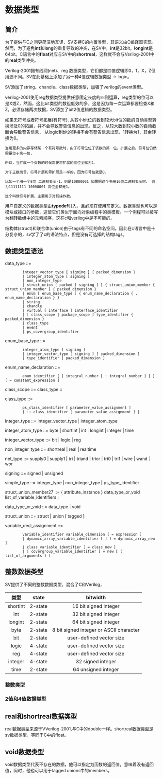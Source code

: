 # 数据类型

## 简介

  为了提供与C之间更简洁地互译，SV支持C的内置类型，其语义由C编译器实现。然而，为了避免**int**和**long**的重复导致的冲突，在SV中，**int**是32bit，**longint**是64bit。C语言中的**float**对应与SV中的**shortreal**，这样就不会与Verilog-2001中的**real**类型冲突。
  
  Verilog-2001拥有线网(net)、reg 数据类型，它们都是四值逻辑即0，1，X，Z但用途不同。SV在此基础上添加了另一种4值逻辑数据类型 -> logic。
  
  SV添加了string、chandle、class数据类型，加强了verilog的event类型。
  
  verilog-2001使用reg数据类型提供任意固定长度的四则运算，reg类型的位可以是X或Z，然而，这比bit类型的数组低效的多，这是因为每一次运算都要检查X和Z，必须存储两次数据，SV添加了bit2值逻辑的数据类型。
  
  如果无符号或者符号拓展(有符号), 从较小bit位的数到较大bit位的数的自动类型转换涉及0的拓展，并不会导致警告信息的出现。反之，从较大数到较小数的自动截断会导致警告信息，
  从logic到bit的转换不会有警告信息出现，1转换为1，其余转换为0。
  ```
  当用更多的内存存储某一个有符号数时，由于符号位位于该数的第一位，扩展之后，符号位仍然需要位于第一位，
  
  所以，当扩展一个负数的时候需要将扩展的高位全赋为1.
  
  对于正数而言，符号扩展和零扩展是一样的，因为符号位就是0. 
  
  比如一个用一个8位 二进制表示-1，则是10000001 如果把这个书用16位二进制表示时， 则为11111111 10000001 高位全都是1，
  
  这个叫做符号扩展，主要用于对其操作数。
  ```
  
  用户自定义的数据类型由**typedef**引入，且必须在使用前定义。数据类型也可以是模块或接口的参数，这使它们类似于面向对象编程中的类模板。一个例程可以被写为翻转数组中的元素顺序，这在c和verilog中是不可能的。
  
  结构体(struct)和联合体(union)由于tags有不同的命名空间，因此在c语言中是十分复杂的，sv学了了c的语法特点，但是没有可选择的结构tags。
  
## 数据类型语法

data_type ::= 

            integer_vector_type [ signing ] { packed_dimension } 
            | integer_atom_type [ signing ] 
            | non_integer_type 
            | struct_union [ packed [ signing ] ] { struct_union_member { struct_union_member } { packed_dimension }
            | enum [ enum_base_type ] { enum_name_declaration { , enum_name_declaration } }
            | string
            | chandle
            | virtual [ interface ] interface_identifier 
            | [ class_scope | package_scope ] type_identifier { packed_dimension } 
            | class_type 
            | event
            | ps_covergroup_identifier
            
enum_base_type ::= 

            integer_atom_type [ signing ] 
            | integer_vector_type [ signing ] [ packed_dimension ] 
            | type_identifier [ packed_dimension ]
            
enum_name_declaration ::= 

            enum_identifier [ [ integral_number [ : integral_number ] ] ] [ = constant_expression ] 
            
class_scope ::= class_type ::

class_type ::= 

            ps_class_identifier [ parameter_value_assignment ] 
            { :: class_identifier [ parameter_value_assignment ] } 
            
integer_type ::= integer_vector_type | integer_atom_type 

integer_atom_type ::= byte | shortint | int | longint | integer | time

integer_vector_type ::= bit | logic | reg

non_integer_type ::= shortreal | real | realtime

net_type ::= supply0 | supply1 | tri | triand | trior | tri0 | tri1 | wire | wand | wor

signing ::= signed | unsigned

simple_type ::= integer_type | non_integer_type | ps_type_identifier 

struct_union_member27 ::= 
            { attribute_instance } data_type_or_void list_of_variable_identifiers ;
            
data_type_or_void ::= data_type | void

struct_union ::= struct | union [ tagged ] 

variable_decl_assignment ::= 

            variable_identifier variable_dimension [ = expression ] 
            | dynamic_array_variable_identifier [ ] [ = dynamic_array_new ] 
            | class_variable_identifier [ = class_new ] 
            | [ covergroup_variable_identifier ] = new [ ( list_of_arguments ) ]            

## 整数数据类型

SV提供了不同的整数数据类型，混合了C和Verilog，

|类型|state|bitwidth|
|:---:|:---:|:---:|
|shortint| 2-state | 16 bit signed integer|
|int| 2-state | 32 bit signed integer|
|longint| 2-state | 64 bit signed integer|
|byte| 2-state | 8 bit signed integer or ASCII character|
|bit| 2-state | user-defined vector size |
|logic| 4-state | user-defined vector size |
|reg| 4-state | user-defined vector size |
|integer| 4-state | 32 signed integer|
|time| 2-state | 64 unsigned integer|

### 整数类型

### 2值和4值数据类型

## real和shortreal数据类型

real数据类型来源于VVerilog-2001,与C中的double一样。shortreal数据类型是sv数据类型，等同于C中的float。

## void数据类型

void数据类型代表不存在的数据，他可以指定为函数的返回值，意味着没有返回值，同时，他也可以用于tagged unions中的members。




